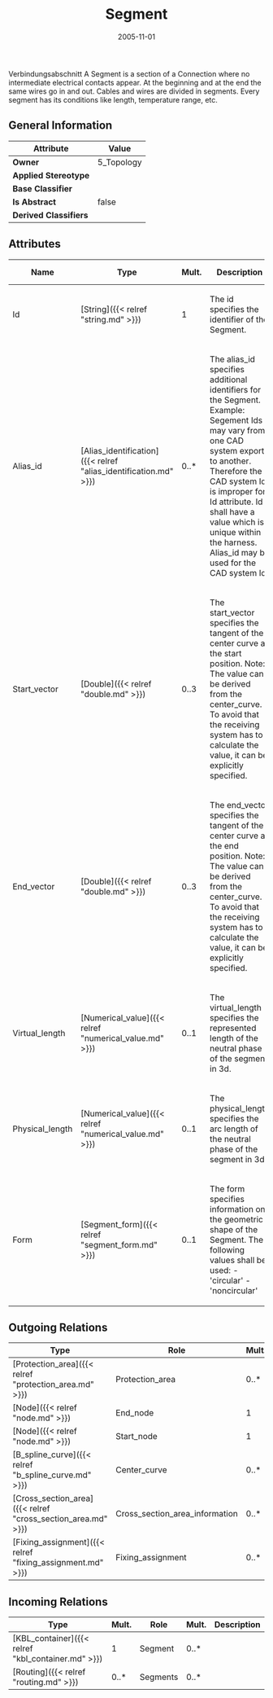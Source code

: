 ﻿---
title: Segment
toc: false
type: specs
date: "2005-11-01"
draft: false
specification: KBL
version: 2.3.sr1
documentType: "Recommendation"
elementType: Class
classes:
  - Segment
menu_name: kbl-2.3.sr1
---
<p>Verbindungsabschnitt  A Segment is a section of a Connection where no intermediate electrical contacts appear. At the beginning and at the end the same wires go in and out. Cables and wires are divided in segments. Every segment has its conditions like length, temperature range, etc.</p>

## General Information

| Attribute               | Value |
|-------------------------|-------|
| **Owner**               | 5_Topology |
| **Applied Stereotype**  |   |
| **Base Classifier**     |   |
| **Is Abstract**         | false |
| **Derived Classifiers** |   |

## Attributes
|  Name  |  Type  |  Mult.  |  Description  |  Owning Classifier  |
|--------|--------|---------|---------------|--------------|
|Id | [String]({{< relref "string.md" >}}) | 1 | <p>The id specifies the identifier of the Segment.</p> | [Segment]({{< relref "segment.md" >}}) |
|Alias_id | [Alias_identification]({{< relref "alias_identification.md" >}}) | 0..* | <p>The alias_id specifies additional identifiers for the Segment.  Example: Segement Ids may vary from one CAD system export to another.  Therefore the CAD system Id is improper for Id attribute. Id shall have a value which is unique within the harness.  Alias_id may be used for the CAD system Id.</p> | [Segment]({{< relref "segment.md" >}}) |
|Start_vector | [Double]({{< relref "double.md" >}}) | 0..3 | <p>The start_vector specifies the tangent of the center curve at the start position. Note:  The value can be derived from the center_curve. To avoid that the receiving system has to calculate the value, it can be explicitly specified.</p> | [Segment]({{< relref "segment.md" >}}) |
|End_vector | [Double]({{< relref "double.md" >}}) | 0..3 | <p>The end_vector specifies the tangent of the center curve at the end position. Note:  The value can be derived from the center_curve. To avoid that the receiving system has to calculate the value, it can be explicitly specified.</p> | [Segment]({{< relref "segment.md" >}}) |
|Virtual_length | [Numerical_value]({{< relref "numerical_value.md" >}}) | 0..1 | <p>The virtual_length specifies the represented length of the neutral phase of the segment in 3d.</p> | [Segment]({{< relref "segment.md" >}}) |
|Physical_length | [Numerical_value]({{< relref "numerical_value.md" >}}) | 0..1 | <p>The physical_length specifies the arc length of the neutral phase of the segment in 3d.</p> | [Segment]({{< relref "segment.md" >}}) |
|Form | [Segment_form]({{< relref "segment_form.md" >}}) | 0..1 | <p>The form specifies information on the geometric shape of the Segment. The following values shall be used: - 'circular' - 'noncircular'</p> | [Segment]({{< relref "segment.md" >}}) |

## Outgoing Relations
|    Type  |   Role   |   Mult.   |   Mult.   |   Description   |
|----------|----------|-----------|-----------|-----------------|
| [Protection_area]({{< relref "protection_area.md" >}}) | Protection_area | 0..* | 1 |  |
| [Node]({{< relref "node.md" >}}) | End_node | 1 | 0..* |  |
| [Node]({{< relref "node.md" >}}) | Start_node | 1 | 0..* |  |
| [B_spline_curve]({{< relref "b_spline_curve.md" >}}) | Center_curve | 0..* | 1 |  |
| [Cross_section_area]({{< relref "cross_section_area.md" >}}) | Cross_section_area_information | 0..* | 1 |  |
| [Fixing_assignment]({{< relref "fixing_assignment.md" >}}) | Fixing_assignment  | 0..* | 1 |  |
##  Incoming Relations
|    Type  |   Mult.  |   Role    |   Mult.   |   Description  |
|----------|----------|-----------|-----------|----------------|
| [KBL_container]({{< relref "kbl_container.md" >}}) | 1 | Segment | 0..* |  |
| [Routing]({{< relref "routing.md" >}}) | 0..* | Segments | 0..* |  |
